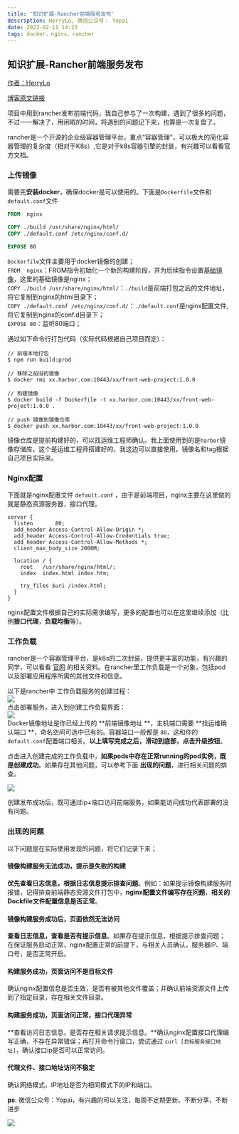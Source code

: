 ```yaml
---
title: '知识扩展-Rancher前端服务发布'
description: HerryLo, 微信公众号： Yopai
date: 2022-02-11 14:23
tags: docker，nginx，rancher
---
```


## 知识扩展-Rancher前端服务发布

[作者：HerryLo](https://github.com/HerryLo)

[博客原文链接](https://github.com/AttemptWeb/Record/issues/34)

项目中用到rancher发布前端代码，我自己参与了一次构建，遇到了很多的问题，不过一一解决了，用闲暇的时间，将遇到的问题记下来，也算是一次复盘了。

 rancher是一个开源的企业级容器管理平台，重点“容器管理”，可以极大的简化容器管理的复杂度（相对于K8s）,它是对于k8s容器引擎的封装，有兴趣可以看看官方文档。

<a name="M0lpc"></a>
### 上传镜像
需要先**安装docker**，确保docker是可以使用的。下面是`Dockerfile`文件和`default.conf`文件
```dockerfile
FROM  nginx

COPY ./build /usr/share/nginx/html/
COPY ./default.conf /etc/nginx/conf.d/

EXPOSE 80
```
`Dockerfile`文件主要用于docker镜像的创建；<br />`FROM  nginx`：FROM指令初始化一个新的构建阶段，并为后续指令设置[基础镜像](https://docs.docker.com/glossary/#base_image)，这里的基础镜像是nginx；<br />`COPY ./build /usr/share/nginx/html/`：`./build`是前端打包之后的文件地址，将它复制到nginx的html目录下；<br />`COPY ./default.conf /etc/nginx/conf.d/`：`./default.conf`是nginx配置文件, 将它复制到nginx的conf.d目录下；<br />`EXPOSE 80`：监听80端口；

通过如下命令行打包代码（实际代码根据自己项目而定）：
```shell
// 前端本地打包
$ npm run build:prod

// 移除之前旧的镜像
$ docker rmi xx.harbor.com:10443/xx/front-web-project:1.0.0

// 构建镜像
$ docker build -f Dockerfile -t xx.harbor.com:10443/xx/front-web-project:1.0.0 .

// push 镜像到镜像仓库
$ docker push xx.harbor.com:10443/xx/front-web-project:1.0.0
```
镜像仓库是提前构建好的，可以找运维工程师确认。我上面使用到的是`harbor`镜像存储库，这个是运维工程师搭建好的，我这边可以直接使用。镜像名和tag根据自己项目实际来。

<a name="bvSep"></a>
### Nginx配置
下面就是nginx配置文件 `default.conf` ，由于是前端项目，nginx主要在这里做的就是静态资源服务器，接口代理。
```nginx
server {
  listen       80;
  add_header Access-Control-Allow-Origin *;
  add_header Access-Control-Allow-Credentials true;
  add_header Access-Control-Allow-Methods *;
  client_max_body_size 2000M;
  
  location / {
    root   /usr/share/nginx/html/;
    index  index.html index.htm;
    
    try_files $uri /index.html;
  }
}
```
nginx配置文件根据自己的实际需求编写，更多的配置也可以在这里继续添加（比例**接口代理**，**负载均衡**等）。

<a name="bas8Y"></a>
### 工作负载
rancher是一个容器管理平台，是k8s的二次封装，提供更丰富的功能，有兴趣的同学，可以看看 [官网](https://www.rancher.cn/) 的相关资料。在rancher里工作负载是一个对象，包括pod以及部署应用程序所需的其他文件和信息。

以下是rancher中 工作负载服务的创建过程：<br />![](/image/DA89955.png)<br />点击部署服务，进入到创建工作负载界面：<br />![](/image/F6FB7E.png)<br />Docker镜像地址是你已经上传的 **前端镜像地址 **，主机端口需要 **找运维确认端口 **，命名空间可选中已有的。容器端口一般都是 `80`，这和你的 `default.conf`配置端口相关。**以上填写完成之后，滑动到底部，点击升级按钮**。

点击进入创建完成的工作负载中，**如果pods中存在正常running的pod实例，既是创建成功**。如果存在其他问题，可以参考下面 **出现的问题**，进行相关问题的排查。

![](/image/BB778B0.png)

创建发布成功后，既可通过ip+端口访问前端服务，如果能访问成功代表部署的没有问题。

<a name="Lzqdo"></a>
### 出现的问题
以下问题是在实际使用发现的问题，将它们记录下来；

<a name="mrqcE"></a>
#### 镜像构建服务无法成功，提示是失败的构建
**优先查看日志信息，根据日志信息提示排查问题**。例如：如果提示镜像构建服务时报错，记得排查前端静态资源文件打包中，**nginx配置文件编写存在问题**，**相关的Dockfile文件配置信息是否正常**。

<a name="jIHc3"></a>
#### **镜像构建服务成功后，页面依然无法访问**
**查看日志信息，查看是否有提示信息**。如果存在提示信息，根据提示排查问题；<br />在保证服务启动正常，nginx配置正常的前提下，与相关人员确认，服务器IP、端口号，是否正常开启。

<a name="NBJbN"></a>
#### **构建服务成功，页面访问不是目标文件**
确认nginx配置信息是否生效，是否有被其他文件覆盖；并确认前端资源文件上传到了指定目录，存在相关文件目录。

<a name="SXMOZ"></a>
#### **构建服务成功，页面访问正常，接口代理异常**
**查看访问日志信息，是否存在相关请求提示信息。**确认nginx配置接口代理编写正确，不存在异常错误；再打开命令行窗口，尝试通过 `curl [目标服务接口地址]`，确认接口ip是否可以正常访问。

<a name="GokSd"></a>
#### 代理文件、接口地址访问不稳定
确认网络模式，IP地址是否为相同模式下的IP和端口。

**ps**: 微信公众号：Yopai，有兴趣的可以关注，每周不定期更新。不断分享，不断进步

![](/webChat1.png)
